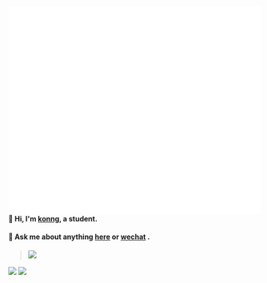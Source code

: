<img align='right' alt="wakatime" src="https://raw.githubusercontent.com/fengwei2002/fengwei2002/11e312c4a2fdc04710ac787e56837a4d967e6647/metrics.plugin.wakatime.svg"/>

<img align='right' alt="isocalendar" src="https://raw.githubusercontent.com/fengwei2002/fengwei2002/11e312c4a2fdc04710ac787e56837a4d967e6647/metrics.plugin.isocalendar.svg">


#### 🌴 Hi, I'm [konng](https://konng.now.sh), a student.

#### 💬 Ask me about anything [here](https://github.com/fengwei2002/fengwei2002/issues) or <a href="https://raw.githubusercontent.com/fengwei2002/fengwei2002/main/WeChatORCode.jpg" title="CIKI1F">wechat</a> .

> <img src='https://visitor-badge.laobi.icu/badge?page_id=fengwei2002.fengwei2002' />

![](https://github-readme-stats.vercel.app/api?username=fengwei2002&show_icons=true&count_private=true&hide_title=true%27&hide=contribs&include_all_commits=true&theme=highcontrast&bg_color=30,e96443,904e95)
![](https://github-readme-stats.vercel.app/api/top-langs/?username=fengwei2002&hide=html&layout=compact)

 <!-- ![github stats](https://github-readme-stats.vercel.app/api?username=fengwei2002&show_icons=true) -->

